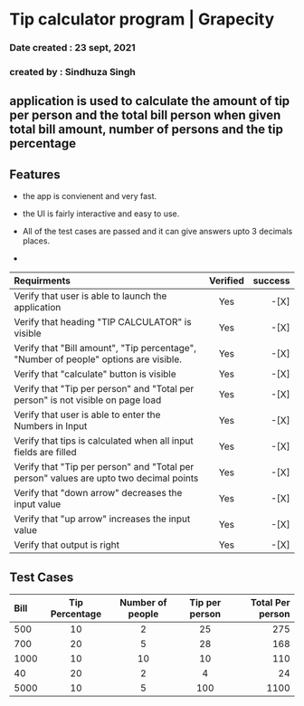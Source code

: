 # Tip calculator program | Grapecity

### Date created : 23 sept, 2021

### created by : Sindhuza Singh

## application is used to calculate the amount of tip per person and the total bill person when given total bill amount, number of persons and the tip percentage


## Features

- the app is convienent and very fast.

- the UI is fairly interactive and easy to use.

- All of the test cases are passed and it can give answers upto 3 decimals places.

- 


|	 Requirments  			 																|	Verified |	 success|
| :---        																				|   :----:   |     ---: |
| Verify that user is able to launch the application   										| Yes        |-[X]      |
| Verify that heading "TIP CALCULATOR" is visible   										| Yes        |-[X]      |
| Verify that "Bill amount", "Tip percentage", "Number of people" options are visible. 		| Yes        |-[X]      |
| Verify that "calculate" button is visible   												| Yes        |-[X]      |
| Verify that "Tip per person" and "Total per person" is not visible on page load   		| Yes        |-[X]      |
| Verify that user is able to enter the Numbers in Input 									| Yes        |-[X]      |
| Verify that tips is calculated when all input fields are filled   						| Yes        |-[X]      |
| Verify that "Tip per person" and "Total per person" values are upto two decimal points  	| Yes        |-[X]      |
| Verify that "down arrow" decreases the input value  										| Yes        |-[X]      |
| Verify that "up arrow" increases the input value   										| Yes        |-[X]      |
| Verify that output is right   															| Yes        |-[X]      |



## Test Cases

| Bill        | Tip Percentage |  Number of people    |   Tip per person   | Total Per person   |
| :---        |   :----:       |   :----:  			  |		   :----:      |				---:|
| 500         |    10          |       2              |         25         |               275  |
| 700         |    20          |       5              |         28         |               168  |
| 1000        |    10          |       10             |         10         |               110  |
| 40          |    20          |       2              |         4          |               24   |
| 5000        |    10          |       5              |         100        |               1100 |


